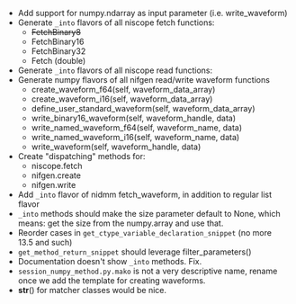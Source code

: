 * Add support for numpy.ndarray as input parameter (i.e. write_waveform)
* Generate `_into` flavors of all niscope fetch functions:
    * ~~FetchBinary8~~
    * FetchBinary16
    * FetchBinary32
    * Fetch (double)
* Generate `_into` flavors of all niscope read functions:
* Generate numpy flavors of all nifgen read/write waveform functions
    * create_waveform_f64(self, waveform_data_array)
    * create_waveform_i16(self, waveform_data_array)
    * define_user_standard_waveform(self, waveform_data_array)
    * write_binary16_waveform(self, waveform_handle, data)
    * write_named_waveform_f64(self, waveform_name, data)
    * write_named_waveform_i16(self, waveform_name, data)
    * write_waveform(self, waveform_handle, data)
* Create "dispatching" methods for:
    * niscope.fetch
    * nifgen.create
    * nifgen.write
* Add `_into` flavor of nidmm fetch_waveform, in addition to regular list flavor
* `_into` methods should make the size parameter default to None, which means: get the size from the numpy.array and use that.
* Reorder cases in `get_ctype_variable_declaration_snippet` (no more 13.5 and such)
* `get_method_return_snippet` should leverage filter_parameters()
* Documentation doesn't show `_into` methods. Fix.
* `session_numpy_method.py.mako` is not a very descriptive name, rename once we add the template for creating waveforms.
* __str__() for matcher classes would be nice.
